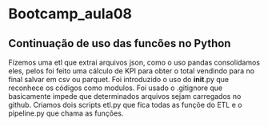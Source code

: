 # Bootcamp_aula08

## Continuação de uso das funcões no Python

Fizemos uma etl que extrai arquivos json, como o uso pandas consolidamos eles, pelos foi feito uma cálculo de KPI para obter o total vendindo para no final salvar em csv ou parquet. Foi introduzido o uso do __init__.py que reconhece os códigos como modulos. Foi usado o .gitignore que basicamente impede que determinados arquivos sejam carregados no github. Criamos dois scripts etl.py que fica todas as funçõe do ETL e o pipeline.py que chama as funções.
